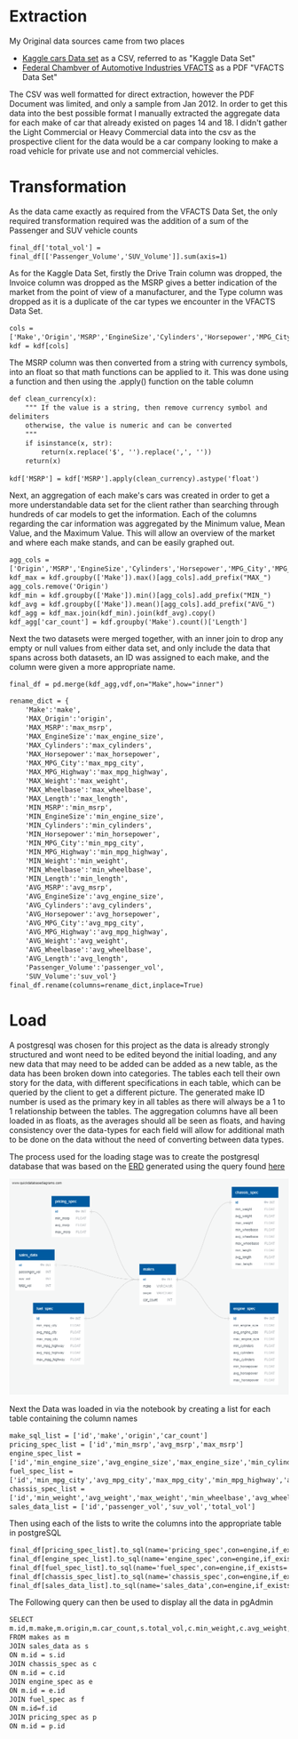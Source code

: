 # Extraction

My Original data sources came from two places
 - [Kaggle cars Data set](https://www.kaggle.com/ljanjughazyan/cars1) as a CSV, referred to as "Kaggle Data Set"
 - [Federal Chambver of Automotive Industries VFACTS](https://www.fcai.com.au/sales/get-vfacts) as a PDF "VFACTS Data Set"

The CSV was well formatted for direct extraction, however the PDF Document was limited, and only a sample from Jan 2012. In order to get this data into the best possible format I manually extracted the aggregate data for each make of car that already existed on pages 14 and 18. I didn't gather the Light Commercial or Heavy Commercial data into the csv as the prospective client for the data would be a car company looking to make a road vehicle for private use and not commercial vehicles.

# Transformation

As the data came exactly as required from the VFACTS Data Set, the only required transformation required was the addition of a sum of the Passenger and SUV vehicle counts

```
final_df['total_vol'] = final_df[['Passenger_Volume','SUV_Volume']].sum(axis=1)
```

As for the Kaggle Data Set, firstly the Drive Train column was dropped, the Invoice column was dropped as the MSRP gives a better indication of the market from the point of view of a manufacturer, and the Type column was dropped as it is a duplicate of the car types we encounter in the VFACTS Data Set. 
```
cols = ['Make','Origin','MSRP','EngineSize','Cylinders','Horsepower','MPG_City','MPG_Highway','Weight','Wheelbase','Length']
kdf = kdf[cols]
```
The MSRP column was then converted from a string with currency symbols, into an float so that math functions can be applied to it. This was done using a function and then using the .apply() function on the table column

```
def clean_currency(x):
    """ If the value is a string, then remove currency symbol and delimiters
    otherwise, the value is numeric and can be converted
    """
    if isinstance(x, str):
        return(x.replace('$', '').replace(',', ''))
    return(x)

kdf['MSRP'] = kdf['MSRP'].apply(clean_currency).astype('float')
```

Next, an aggregation of each make's cars was created in order to get a more understandable data set for the client rather than searching through hundreds of car models to get the information. Each of the columns regarding the car information was aggregated by the Minimum value, Mean Value, and the Maximum Value. This will allow an overview of the market and where each make stands, and can be easily graphed out.

```
agg_cols = ['Origin','MSRP','EngineSize','Cylinders','Horsepower','MPG_City','MPG_Highway','Weight','Wheelbase','Length']
kdf_max = kdf.groupby(['Make']).max()[agg_cols].add_prefix("MAX_")
agg_cols.remove('Origin')
kdf_min = kdf.groupby(['Make']).min()[agg_cols].add_prefix("MIN_")
kdf_avg = kdf.groupby(['Make']).mean()[agg_cols].add_prefix("AVG_")
kdf_agg = kdf_max.join(kdf_min).join(kdf_avg).copy()
kdf_agg['car_count'] = kdf.groupby('Make').count()['Length']
```

Next the two datasets were merged together, with an inner join to drop any empty or null values from either data set, and only include the data that spans across both datasets, an ID was assigned to each make, and the column were given a more appropriate name.

```
final_df = pd.merge(kdf_agg,vdf,on="Make",how="inner")
```

```
rename_dict = {
    'Make':'make',
    'MAX_Origin':'origin',
    'MAX_MSRP':'max_msrp',
    'MAX_EngineSize':'max_engine_size',
    'MAX_Cylinders':'max_cylinders',
    'MAX_Horsepower':'max_horsepower',
    'MAX_MPG_City':'max_mpg_city',
    'MAX_MPG_Highway':'max_mpg_highway',
    'MAX_Weight':'max_weight',
    'MAX_Wheelbase':'max_wheelbase',
    'MAX_Length':'max_length',
    'MIN_MSRP':'min_msrp',
    'MIN_EngineSize':'min_engine_size',
    'MIN_Cylinders':'min_cylinders',
    'MIN_Horsepower':'min_horsepower',
    'MIN_MPG_City':'min_mpg_city',
    'MIN_MPG_Highway':'min_mpg_highway',
    'MIN_Weight':'min_weight',
    'MIN_Wheelbase':'min_wheelbase',
    'MIN_Length':'min_length',
    'AVG_MSRP':'avg_msrp',
    'AVG_EngineSize':'avg_engine_size',
    'AVG_Cylinders':'avg_cylinders',
    'AVG_Horsepower':'avg_horsepower',
    'AVG_MPG_City':'avg_mpg_city',
    'AVG_MPG_Highway':'avg_mpg_highway',
    'AVG_Weight':'avg_weight',
    'AVG_Wheelbase':'avg_wheelbase',
    'AVG_Length':'avg_length',
    'Passenger_Volume':'passenger_vol',
    'SUV_Volume':'suv_vol'}
final_df.rename(columns=rename_dict,inplace=True)
```

# Load

A postgresql was chosen for this project as the data is already strongly structured and wont need to be edited beyond the initial loading, and any new data that may need to be added can be added as a new table, as the data has been broken down into categories. The tables each tell their own story for the data, with different specifications in each table, which can be queried by the client to get a different picture.
The generated make ID number is used as the primary key in all tables as there will always be a 1 to 1 relationship between the tables. The aggregation columns have all been loaded in as floats, as the averages should all be seen as floats, and having consistency over the data-types for each field will allow for additional math to be done on the data without the need of converting between data types.

The process used for the loading stage was to create the postgresql database that was based on the [ERD](ERD.schema) generated using the query found [here](create_table_queries.sql)

![ERD](car_data_ERD.png)


Next the Data was loaded in via the notebook by creating a list for each table containing the column names

```
make_sql_list = ['id','make','origin','car_count']
pricing_spec_list = ['id','min_msrp','avg_msrp','max_msrp']
engine_spec_list = ['id','min_engine_size','avg_engine_size','max_engine_size','min_cylinders','avg_cylinders','max_cylinders','min_horsepower','avg_horsepower','max_horsepower']
fuel_spec_list = ['id','min_mpg_city','avg_mpg_city','max_mpg_city','min_mpg_highway','avg_mpg_highway','max_mpg_highway']
chassis_spec_list = ['id','min_weight','avg_weight','max_weight','min_wheelbase','avg_wheelbase','max_wheelbase','min_length','avg_length','max_length']
sales_data_list = ['id','passenger_vol','suv_vol','total_vol']
```

Then using each of the lists to write the columns into the appropriate table in postgreSQL

```
final_df[pricing_spec_list].to_sql(name='pricing_spec',con=engine,if_exists='append',index=False)
final_df[engine_spec_list].to_sql(name='engine_spec',con=engine,if_exists='append',index=False)
final_df[fuel_spec_list].to_sql(name='fuel_spec',con=engine,if_exists='append',index=False)
final_df[chassis_spec_list].to_sql(name='chassis_spec',con=engine,if_exists='append',index=False)
final_df[sales_data_list].to_sql(name='sales_data',con=engine,if_exists='append',index=False)
```

The Following query can then be used to display all the data in pgAdmin

```
SELECT m.id,m.make,m.origin,m.car_count,s.total_vol,c.min_weight,c.avg_weight,c.max_weight,c.min_wheelbase,c.avg_wheelbase,c.max_wheelbase,c.min_length,c.avg_length,c.max_length,e.min_engine_size,e.avg_engine_size,e.max_engine_size,e.min_cylinders,e.avg_cylinders,e.max_cylinders,e.min_horsepower,e.avg_horsepower,e.max_horsepower,f.min_mpg_city,f.avg_mpg_city,f.max_mpg_city,f.min_mpg_highway,f.avg_mpg_highway,f.max_mpg_highway,p.min_msrp,p.avg_msrp,p.max_msrp
FROM makes as m
JOIN sales_data as s
ON m.id = s.id
JOIN chassis_spec as c
ON m.id = c.id
JOIN engine_spec as e
ON m.id = e.id
JOIN fuel_spec as f
ON m.id=f.id
JOIN pricing_spec as p
ON m.id = p.id
```
